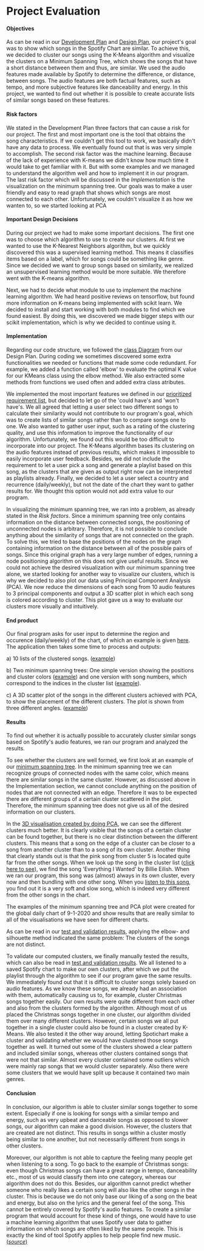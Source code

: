 # Project Evaluation

#### Objectives

As can be read in our [Development Plan](https://gitlab.ewi.tudelft.nl/ewi3615tu/2019-2020/data/ewi3615tu-ds10/ewi3615tu-ds10/blob/master/Documentation%20set/Development%20plan/Development%20Plan.md) and [Design Plan](https://gitlab.ewi.tudelft.nl/ewi3615tu/2019-2020/data/ewi3615tu-ds10/ewi3615tu-ds10/blob/master/Documentation%20set/Design%20plan/Design%20plan.md), our project's goal was to show which songs in the Spotify Chart are similar. To achieve this, we decided to cluster our songs using the K-Means algorithm and visualize the clusters on a Minimum Spanning Tree, which shows the songs that have a short distance between them and thus, are similar. We used the audio features made available by Spotify to determine the difference, or distance, between songs. The audio features are both factual features, such as tempo, and more subjective features like danceability and energy. In this project, we wanted to find out whether it is possible to create accurate lists of similar songs based on these features. 

#### Risk factors

We stated in the Development Plan three factors that can cause a risk for our project. The first and most important one is the tool that obtains the song characteristics. 
If we couldn't get this tool to work, we basically didn't have any data to process. We eventually found out that is was very simple to accomplish. The second risk factor was the machine learning. Because of the lack of experience with K-means we didn't know how much time it would take to get familiar with it. But with some examples and we managed to understand the algorithm well and how to implement it in our program. The last risk factor which will be discussed in the *Implementation* is the visualization on the minimum spanning tree. Our goals was to make a user friendly and easy to read graph that shows which songs are most connected to each other. Unfortunately, we couldn't visualize it as how we wanten to, so we started looking at PCA

#### Important Design Decisions

During our project we had to make some important decisions. The first one was to choose which algorithm to use to create our clusters. At first we wanted to use the K-Nearest Neighbors algorithm, but we quickly discovered this was a supervised learning method. This means it classifies items based on a label, which for songs could be something like genre. Since we decided we want to group songs based on similarity, we realized an unsupervised learning method would be more suitable. We therefore went with the K-means algorithm. 

Next, we had to decide what module to use to implement the machine learning algorithm. We had heard positive reviews on tensorflow, but found more information on K-means being implemented with scikit learn. We decided to install and start working with both modules to find which we found easiest. By doing this, we discovered we made bigger steps with our scikit implementation, which is why we decided to continue using it. 

#### Implementation

Regarding our code structure, we followed the [class Diagram](https://gitlab.ewi.tudelft.nl/ewi3615tu/2019-2020/data/ewi3615tu-ds10/ewi3615tu-ds10/blob/master/Documentation%20set/Design%20plan/Design%20diagrams%20and%20visualisations/Class_diagram_v8.png) from our Design Plan. During coding we sometimes discovered some extra functionalities we needed or functions that made some code redundant. For example, we added a function called 'elbow' to evaluate the optimal K value for our KMeans class using the elbow method. We also extracted some methods from functions we used often and added extra class atributes. 

We implemented the most important features we defined in our [prioritized requirement list](https://gitlab.ewi.tudelft.nl/ewi3615tu/2019-2020/data/ewi3615tu-ds10/ewi3615tu-ds10/blob/master/Documentation%20set/Development%20plan/Development%20Plan.md), but decided to let go of the 'could have's and 'won't have's. We all agreed that letting a user select two different songs to calculate their similarity would not contribute to our program's goal, which was to create lists of similar songs rather than to compare songs one to one. 
We also wanted to gather user input, such as a rating of the clustering quality, and use this information to improve the functionality of our algorithm. Unfortunately, we found out this would be too difficult to incorporate into our project. The K-Means algorithm bases its clustering on the audio features instead of previous results, which makes it impossible to easily incorporate user feedback. 
Besides, we did not include the requirement to let a user pick a song and generate a playlist based on this song, as the clusters that are given as output right now can be interpreted as playlists already. 
Finally, we decided to let a user select a country and recurrence (daily/weekly), but not the date of the chart they want to gather results for. We thought this option would not add extra value to our program. 

In visualizing the minimum spanning tree, we ran into a problem, as already stated in the *Risk factors*. Since a minimum spanning tree only contains information on the distance between connected songs, the positioning of unconnected nodes is arbitrary. Therefore, it is not possible to conclude anything about the similarity of songs that are not connected on the graph. To solve this, we tried to base the positions of the nodes on the graph containing information on the distance between all of the possible pairs of songs. Since this original graph has a very large number of edges, running a node positioning algorithm on this does not give useful results. 
Since we could not achieve the desired visualization with our minimum spanning tree alone, we started looking for another way to visualize our clusters, which is why we decided to also plot our data using Principal Component Analysis (PCA). We now reduce the dimensions of each song from 10 audio features to 3 principal components and output a 3D scatter plot in which each song is colored according to cluster. This plot gave us a way to evaluate our clusters more visually and intuitively. 

#### End product

Our final program asks for user input to determine the region and occurence (daily/weekly) of the chart, of which an example is given [here](https://gitlab.ewi.tudelft.nl/ewi3615tu/2019-2020/data/ewi3615tu-ds10/ewi3615tu-ds10/blob/master/Documentation%20set/Evaluation/Global_daily_9-1-2020_user_input.JPG).
The application then takes some time to process and outputs:

a) 10 lists of the clustered songs. ([example](https://gitlab.ewi.tudelft.nl/ewi3615tu/2019-2020/data/ewi3615tu-ds10/ewi3615tu-ds10/blob/master/Documentation%20set/Evaluation/Global_daily_9-1-2020_cluster_0.JPG))

b) Two minimum spanning trees: One simple version showing the positions and cluster colors ([example](https://gitlab.ewi.tudelft.nl/ewi3615tu/2019-2020/data/ewi3615tu-ds10/ewi3615tu-ds10/blob/master/Documentation%20set/Evaluation/MST_simple_global_daily_9-1-2020.jpg)) and one version with song numbers, which correspond to the indices in the cluster list ([example](https://gitlab.ewi.tudelft.nl/ewi3615tu/2019-2020/data/ewi3615tu-ds10/ewi3615tu-ds10/blob/master/Documentation%20set/Evaluation/MST_Global_daily_9-1-2020_pdf_version_including_numbers.pdf)).

c) A 3D scatter plot of the songs in the different clusters achieved with PCA, to show the placement of the different clusters. The plot is shown from three different angles. ([example](https://gitlab.ewi.tudelft.nl/ewi3615tu/2019-2020/data/ewi3615tu-ds10/ewi3615tu-ds10/blob/master/Documentation%20set/Evaluation/PCA_Global_daily_9-1-2020.pdf))


#### Results

To find out whether it is actually possible to accurately cluster similar songs based on Spotify's audio features, we ran our program and analyzed the results. 

To see whether the clusters are well formed, we first look at an example of our [minimum spanning tree](https://gitlab.ewi.tudelft.nl/ewi3615tu/2019-2020/data/ewi3615tu-ds10/ewi3615tu-ds10/blob/master/Documentation%20set/Evaluation/MST_simple_global_daily_9-1-2020.jpg). In the minimum spanning tree we can recognize groups of connected nodes with the same color, which means there are similar songs in the same cluster. However, as discussed above in the Implementation section, we cannot conclude anything on the position of nodes that are not connected with an edge. Therefore it was to be expected there are different groups of a certain cluster scattered in the plot. Therefore, the minimum spanning tree does not give us all of the desired information on our clusters.

In the [3D visualisation created by doing PCA](https://gitlab.ewi.tudelft.nl/ewi3615tu/2019-2020/data/ewi3615tu-ds10/ewi3615tu-ds10/blob/master/Documentation%20set/Evaluation/PCA_Global_daily_9-1-2020.pdf), we can see the different clusters much better. It is clearly visible that the songs of a certain cluster can be found together, but there is no clear distinction between the different clusters. This means that a song on the edge of a cluster can be closer to a song from another cluster than to a song of its own cluster. 
Another thing that clearly stands out is that the pink song from cluster 5 is located quite far from the other songs. When we look up the song in the cluster list ([click here to see](https://gitlab.ewi.tudelft.nl/ewi3615tu/2019-2020/data/ewi3615tu-ds10/ewi3615tu-ds10/blob/master/Documentation%20set/Evaluation/Global_daily_9-1-2020_cluster_5.JPG)), we find the song 'Everything I Wanted' by Billie Eilish. When we ran our program, this song was (almost) always in its own cluster, every now and then bundling with one other song. When you [listen to this song](https://open.spotify.com/album/4i3rAwPw7Ln2YrKDusaWyT), you find out it is a very soft and slow song, which is indeed very different from the other songs in the chart. 

The examples of the minimum spanning tree and PCA plot were created for the global daily chart of 9-1-2020 and show results that are really similar to all of the visualisations we have seen for different charts.

As can be read in our [test and validation results](https://gitlab.ewi.tudelft.nl/ewi3615tu/2019-2020/data/ewi3615tu-ds10/ewi3615tu-ds10/blob/master/Documentation%20set/Test%20and%20validation%20results/Testing%20and%20validation%20results.md), applying the elbow- and silhouette method indicated the same problem: The clusters of the songs are not distinct. 

To validate our computed clusters, we finally manually tested the results, which can also be read in [test and validation results](https://gitlab.ewi.tudelft.nl/ewi3615tu/2019-2020/data/ewi3615tu-ds10/ewi3615tu-ds10/blob/master/Documentation%20set/Test%20and%20validation%20results/Testing%20and%20validation%20results.md). 
We all listened to a saved Spotify chart to make our own clusters, after which we put the playlist through the algorithm to see if our program gave the same results. We immediately found out that it is difficult to cluster songs solely based on audio features. As we know these songs, we already had an association with them, automatically causing us to, for example, cluster Christmas songs together easily. Our own results were quite different from each other and also from the clusters formed by the algorithm. Although most of us placed the Christmas songs together in one cluster, our algorithm divided them over many different clusters. However, certain songs we all put together in a single cluster could also be found in a cluster created by K-Means. 
We also tested it the other way around, letting Spotichart make a cluster and validating whether we would have clustered those songs together as well. It turned out some of the clusters showed a clear pattern and included similar songs, whereas other clusters contained songs that were not that similar. Almost every cluster contained some outliers which were mainly rap songs that we would cluster separately. Also there were some clusters that we would have split up because it contained two main genres. 


#### Conclusion

In conclusion, our algorithm is able to cluster similar songs together to some extent. Especially if one is looking for songs with a similar tempo and energy, such as very upbeat and danceable songs as opposed to slower songs, our algorithm can make a good division. However, the clusters that are created are not distinct. This results in songs within a cluster mostly being similar to one another, but not necessarily different from songs in other clusters. 

Moreover, our algorithm is not able to capture the feeling many people get when listening to a song. To go back to the example of Christmas songs: even though Christmas songs can have a great range in tempo, danceability etc., most of us would classify them into one category, whereas our algorithm does not do this. Besides, our algorithm cannot predict whether someone who really likes a certain song will also like the other songs in the cluster. This is because we do not only base our liking of a song on the beat and energy, but also on the lyrics and the general feel of the song. This cannot be entirely covered by Spotify's audio features.
To create a similar program that would account for these kind of things, one would have to use a machine learning algorithm that uses Spotify user data to gather information on which songs are often liked by the same people. This is exactly the kind of tool Spotify applies to help people find new music. [(*source*)](https://medium.com/s/story/spotifys-discover-weekly-how-machine-learning-finds-your-new-music-19a41ab76efe)

